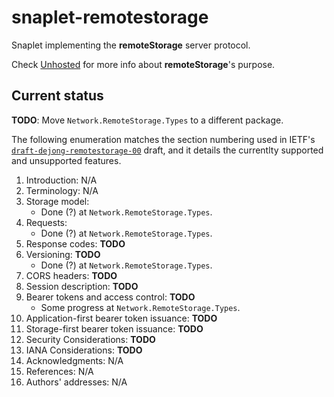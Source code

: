# snaplet-remotestorage

Snaplet implementing the **remoteStorage** server protocol.

Check [Unhosted](https://unhosted.org) for more info about
**remoteStorage**'s purpose.

## Current status

**TODO**: Move `Network.RemoteStorage.Types` to a different package.

The following enumeration matches the section numbering used in
IETF's [`draft-dejong-remotestorage-00`](
https://tools.ietf.org/id/draft-dejong-remotestorage-00.txt) draft, and it
details the currentlty supported and unsupported features.

1. Introduction: N/A
2. Terminology: N/A
3. Storage model:
    - Done (?) at `Network.RemoteStorage.Types`.
4. Requests:
    - Done (?) at `Network.RemoteStorage.Types`.
5. Response codes: **TODO**
6. Versioning: **TODO**
    - Done (?) at `Network.RemoteStorage.Types`.
7. CORS headers: **TODO**
8. Session description: **TODO**
9. Bearer tokens and access control: **TODO**
    - Some progress at `Network.RemoteStorage.Types`.
10. Application-first bearer token issuance: **TODO**
11. Storage-first bearer token issuance: **TODO**
12. Security Considerations: **TODO**
13. IANA Considerations: **TODO**
14. Acknowledgments: N/A
15. References: N/A
16. Authors' addresses: N/A





